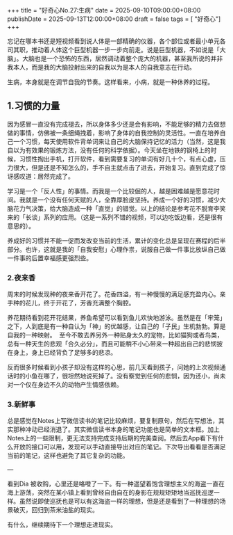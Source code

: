 +++
title       = "好奇心No.27:生病"
date        = 2025-09-10T09:00:00+08:00
publishDate = 2025-09-13T12:00:00+08:00
draft       = false
tags = [ "好奇心"]
+++

忘记在哪本书还是短视频看到说人体是一部精确的仪器，各个部位或者最小单元各司其职，推动着人体这个巨型机器一步一步向前走。说是巨型机器，不如说是「大脑」。大脑也是一个恐怖的东西，居然调动着整个庞大的机器，甚至我所说的并非我本人，而是我的大脑投射出来的自我以为是本人的自我意志在行动。

生病，本身就是在调节自我的节奏。这样看来，小病，就是一种休养的过程。

<!--more-->


## 1.习惯的力量
因为感冒一直没有完成褪去，所以身体多少还是会有影响，不能足够的精力去做想做的事情，仿佛被一条细绳拽着，影响了身体的自我控制的灵活性。一直在培养自己一个习惯，每天使用软件背单词来让自己的大脑保持记忆的活力（当然，这是我自以为有效果的锻炼方法，没有任何的科学依据）。今天坐在地铁的钢椅上的时候，习惯性掏出手机，打开软件，看到需要复习的单词有好几十个，有点心虚，压力很大，但是还是不知怎么的，手不自主就点击了进去，开始复习。直到完成了惊讶感叹道：居然完成了。

学习是一个「反人性」的事情。而我是一个比较倔的人，越是困难越是愿意花时间。我就是一个没有任何天赋的人，全靠厚脸皮坚持。养成一个好的习惯，减少大脑花力气决策，给大脑造成一种「直觉」的错觉。以上的结论是参考花不脱育李笑来的「长谈」系列的应用。（这是一系列不错的视频，可以边吃饭边看，还是很有意思的）。

养成好的习惯并不能一促而发改变当前的生活，累计的变化总是呈现在赛程的后半部分。也许，这就是我的「自我安慰」心理作祟，说服自己做一件事比放纵自己做一件事的后置幸福感更强烈些。


### 2.夜来香

周末的时候发现种的夜来香开花了。花香四溢，有一种慢慢的满足感充盈内心。亲手种的花儿，终于开花了，芳香充满整个胸腔。

养花期待看到花开花结果，养鱼希望可以看到鱼儿欢快地游泳。虽然是在「牢笼」之下，人到底是有一种自认为「神」的优越感，让自己的「子民」生机勃勃。算是自我的一种映射。  至今不敢去养另外一种贴身太久的宠物，比如猫狗或者鸟类，总有一种天生的悲观「合久必分」，而且可能稍不小心带来一种超出自己的悲悯披在身上，身上已经背负了足够多的悲凉。

反而很多时候看到小孩子却没有这样的心思，前几天看到孩子，问她的上次视频通话时的小鱼在哪了，很坦然地说死掉了。没有察觉到任何的悲悯，因为还小，尚未对一个仅在身边不久的动物产生情感依赖。


### 3.新鲜事

总是感觉在Notes上写微信读书的笔记比较麻烦，要复制原句，然后在写想法，其实那种冲动已经消退了。其实微信读书本身的笔记功能也是简单的文本框。加上Notes上的一些限制，更无法支持完成支持后期的完美查阅。然后去App看下有什么开放的接口可以用，发现可以手动直接导出对应的笔记。下次导出看看是否满足当前的笔记，这样也避免了其它复杂的功能。

—

看到Dia 被收购，心里还是咯噔了一下。有一种遥望着饱含理想主义的海盗一直在海上游荡，突然在某小镇上看到曾经自由自在的身影在规规矩矩地当巡抚巡逻一样。虽然说即使巡抚也是可以有这海盗一样的理想，但是还是看到了一种理想的场景破灭，回归到茶米油盐的现实。

有什么，继续期待下一个理想走进现实。
